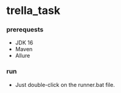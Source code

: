 # trella_task

### prerequests
* JDK 16
* Maven
* Allure

### run
* Just double-click on the runner.bat file.
